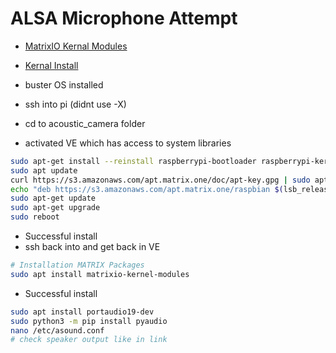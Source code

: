 # ALSA Microphone Attempt
- [MatrixIO Kernal Modules](https://github.com/matrix-io/matrixio-kernel-modules/blob/master/README.md#option-1-package-installation)
- [Kernal Install](https://github.com/matrix-io/matrixio-kernel-modules/blob/master/README.md#option-1-package-installation)
- buster OS installed

- ssh into pi (didnt use -X)
- cd to acoustic_camera folder
- activated VE which has access to system libraries

```zsh
sudo apt-get install --reinstall raspberrypi-bootloader raspberrypi-kernel
sudo apt update
curl https://s3.amazonaws.com/apt.matrix.one/doc/apt-key.gpg | sudo apt-key add -
echo "deb https://s3.amazonaws.com/apt.matrix.one/raspbian $(lsb_release -sc) main" | sudo tee /etc/apt/sources.list.d/matrixlabs.list
sudo apt-get update
sudo apt-get upgrade
sudo reboot
```
- Successful install
- ssh back into and get back in VE
```zsh
# Installation MATRIX Packages
sudo apt install matrixio-kernel-modules
```
- Successful install
```zsh
sudo apt install portaudio19-dev 
sudo python3 -m pip install pyaudio
nano /etc/asound.conf
# check speaker output like in link
```





